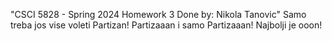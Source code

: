 "CSCI 5828 - Spring 2024 
Homework 3
Done by: Nikola Tanovic" 
Samo treba jos vise voleti Partizan!
Partizaaan i samo Partizaaan!
Najbolji je ooon!
